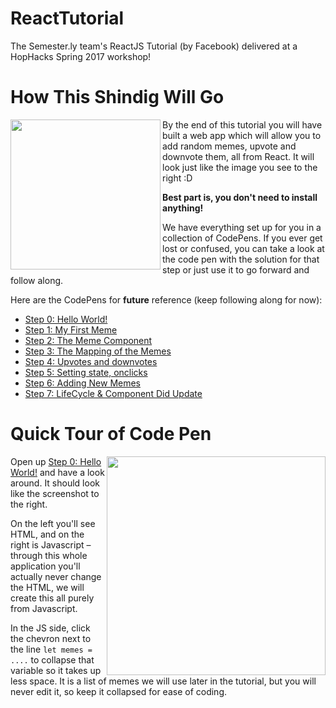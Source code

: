 # ReactTutorial
The Semester.ly team's ReactJS Tutorial (by Facebook) delivered at a HopHacks Spring 2017 workshop! 

# How This Shindig Will Go
<img align="left" src="http://i.imgur.com/cyEEJiw.png" width="240px">

By the end of this tutorial you will have built a web app which will allow you to add random memes, upvote and downvote them, all from React. It will look just like the image you see to the right :D

**Best part is, you don't need to install anything!**

We have everything set up for you in a collection of CodePens. If you ever get lost or confused, you can take a look at the code pen with the solution for that step or just use it to go forward and follow along.

Here are the CodePens for **future** reference (keep following along for now): 
- [Step 0: Hello World!](http://codepen.io/noahpresler/pen/JEZdvz?editors=1010#0)
- [Step 1: My First Meme](http://codepen.io/noahpresler/pen/egKNbL?editors=1010)
- [Step 2: The Meme Component](http://codepen.io/noahpresler/pen/dNKYGG?editors=1010#0)
- [Step 3: The Mapping of the Memes](http://codepen.io/noahpresler/pen/YNvyGG?editors=1010#0)
- [Step 4: Upvotes and downvotes](http://codepen.io/noahpresler/pen/NdzbXd?editors=1010)
- [Step 5: Setting state, onclicks](http://codepen.io/noahpresler/pen/OWEbvX?editors=1010)
- [Step 6: Adding New Memes](http://codepen.io/noahpresler/pen/EZRNEd?editors=1010 )
- [Step 7: LifeCycle & Component Did Update](http://codepen.io/noahpresler/pen/QdxGZM?editors=1010)

# Quick Tour of Code Pen
<img align="right" src="http://i.imgur.com/WzcOh9d.png" width="350px">

Open up [Step 0: Hello World!](http://codepen.io/noahpresler/pen/JEZdvz?editors=1010#0) and have a look around.
It should look like the screenshot to the right.

On the left you'll see HTML, and on the right is Javascript – through this whole application you'll actually never change the HTML, we will create this all purely from Javascript.

In the JS side, click the chevron next to the line ```let memes = ....``` to collapse that variable so it takes up less space. It is a list of memes we will use later in the tutorial, but you will never edit it, so keep it collapsed for ease of coding.

